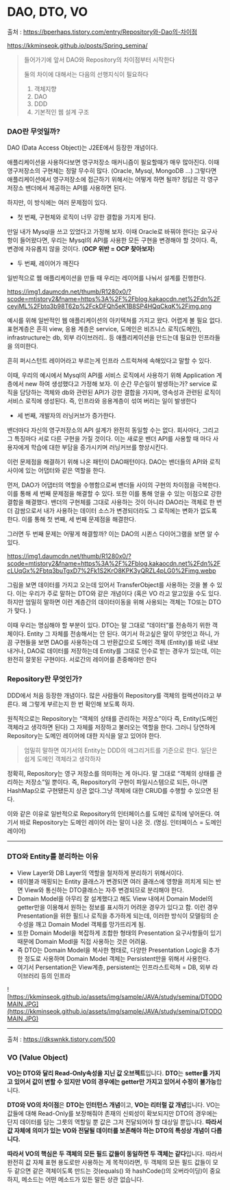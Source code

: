 # DAO, DTO, VO

출처 : https://bperhaps.tistory.com/entry/Repository와-Dao의-차이점

https://kkminseok.github.io/posts/Spring_semina/

> 들어가기에 앞서 DAO와 Repository의 차이점부터 시작한다
>
> 둘의 차이에 대해서는 다음의 선행지식이 필요하다
>
> 1. 객체지향
> 2. DAO
> 3. DDD
> 4. 기본적인 웹 설계 구조

### DAO란 무엇일까?

DAO (Data Access Object)는 J2EE에서 등장한 개념이다.

애플리케이션을 사용하다보면 영구저장소 매커니즘이 필요할때가 매우 많아진다. 이때 영구저장소의 구현체는 정말 무수히 많다. (Oracle, Mysql, MongoDB …) 그렇다면 애플리케이션에서 영구저장소에 접근하기 위해서는 어떻게 하면 될까? 정답은 각 영구 저장소 밴더에서 제공하는 API를 사용하면 된다.

하지만, 이 방식에는 여러 문제점이 있다.

- 첫 번째, 구현체와 로직이 너무 강한 결합을 가지게 된다.

만일 내가 Mysql을 쓰고 있었다고 가정해 보자. 이때 Oracle로 바꿔야 한다는 요구사항이 들어왔다면, 우리는 Mysql의 API를 사용한 모든 구현을 변경해야 할 것이다. 즉, 변경에 자유롭지 않을 것이다. (**OCP 위반 = OCP 찾아보자**)

- 두 번째, 레이어가 깨진다

일반적으로 웹 애플리케이션을 만들 때 우리는 레이어를 나눠서 설계를 진행한다.

https://img1.daumcdn.net/thumb/R1280x0/?scode=mtistory2&fname=https%3A%2F%2Fblog.kakaocdn.net%2Fdn%2FceyiML%2Fbtq3b98T62p%2FckDFQh5eK1B8SP4HQqCkqK%2Fimg.png

예시를 위해 일반적인 웹 애플리케이션의 아키텍쳐를 가지고 왔다. 어렵게 볼 필요 없다. 표현계층은 흔히 view, 응용 계층은 service, 도메인은 비즈니스 로직(도메인), infrastructure는 db, 외부 라이브러리.. 등 애플리케이션을 만드는데 필요한 인프라들을 의미한다.

흔히 퍼시스턴트 레이어라고 부르는게 인프라 스트럭쳐에 속해있다고 말할 수 있다.

이때, 우리의 예시에서 Mysql의 API를 서비스 로직에서 사용하기 위해 Application 계층에서 new 하여 생성했다고 가정해 보자. 이 순간 무슨일이 발생하는가? service 로직을 담당하는 객체와 db와 관련된 API가 강한 결합을 가지며, 영속성과 관련된 로직이 서비스 로직에 생성된다. 즉, 인프라와 응용계층이 섞여 버리는 일이 발생한다

- 세 번째, 개발자의 러닝커브가 증가한다.

밴더마다 자신의 영구저장소의 API 설계가 완전히 동일할 수는 없다. 회사마다, 그리고 그 특징마다 서로 다른 구현을 가질 것이다. 이는 새로운 밴더 API를 사용할 때 마다 사용자에게 학습에 대한 부담을 증가시키며 러닝커브를 향상시킨다.

이런 문제점을 해결하기 위해 나온 패턴이 DAO패턴이다. DAO는 밴더들의 API와 로직 사이에 있는 어댑터와 같은 역할을 한다.

먼저, DAO가 어댑터의 역할을 수행함으로써 밴더들 사이의 구현의 차이점을 극복한다. 이를 통해 세 번째 문제점을 해결할 수 있다. 또한 이를 통해 얻을 수 있는 이점으로 강한 결합을 해결했다. 밴더의 구현체를 그대로 사용하는 것이 아니라 DAO라는 객체로 한 번 더 감쌈으로서 내가 사용하는 데이터 소스가 변경되더라도 그 로직에는 변화가 없도록 한다. 이를 통해 첫 번째, 세 번째 문제점을 해결한다.

그러면 두 번째 문제는 어떻게 해결할까? 이는 DAO의 시퀸스 다이어그램을 보면 알 수 있다.

https://img1.daumcdn.net/thumb/R1280x0/?scode=mtistory2&fname=https%3A%2F%2Fblog.kakaocdn.net%2Fdn%2FcLUqGx%2Fbtq3buTgxD7%2Fk1S2KrO8KPK3yQRZL4pLG0%2Fimg.webp

그림을 보면 데이터를 가지고 오는데 있어서 TransferObject를 사용하는 것을 볼 수 있다. 이는 우리가 주로 말하는 DTO와 같은 개념이다 (혹은 VO 라고 알고있을 수도 있다. 하지만 엄밀히 말하면 이런 계층간의 데이터이동을 위해 사용되는 객체는 TO또는 DTO가 맞다. )

이때 우리는 명심해야 할 부분이 있다. DTO는 말 그대로 “데이터”를 전송하기 위한 객체이다. Entity 그 자체를 전송해서는 안 된다. 여기서 하고싶은 말이 무엇인고 하니, 가끔 구현들을 보면 DAO를 사용하는데 그 반환값으로 도메인 객체 (Entity)를 바로 내보내거나, DAO로 데이터를 저장하는데 Entity를 그대로 인수로 받는 경우가 있는데, 이는 완전히 잘못된 구현이다. 서로간의 레이어를 존중해야만 한다

### Repository란 무엇인가?

DDD에서 처음 등장한 개념이다. 많은 사람들이 Repository를 객체의 컬렉션이라고 부른다. 왜 그렇게 부르는지 한 번 확인해 보도록 하자.

원칙적으로는 Repository는 “객체의 상태를 관리하는 저장소”이다 즉, Entity(도메인 객체라고 생각하면 된다) 그 자체를 저장하고 불러오는 역할을 한다. 그러니 당연하게 Repository는 도메인 레이어에 대한 지식을 알고 있어야 한다.

> 엄밀히 말하면 여기서의 Entity는 DDD의 애그리거트를 기준으로 한다. 일단은 쉽게 도메인 객체라고 생각하자

정확히, Repository는 영구 저장소를 의미하는 게 아니다. 말 그대로 “객체의 상태를 관리하는 저장소”일 뿐이다. 즉, Repository의 구현이 파일시스템으로 되든, 아니면 HashMap으로 구현됐든지 상관 없다.그냥 객체에 대한 CRUD를 수행할 수 있으면 된다.

이와 같은 이유로 일반적으로 Repository의 인터페이스를 도메인 로직에 넣어둔다. 여기서 바로 Repository는 도메인 레이어 라는 말이 나온 것. (명심. 인터페이스 = 도메인 레이어)

------

### DTO와 Entity를 분리하는 이유

- View Layer와 DB Layer의 역할을 철저하게 분리하기 위해서이다.
- 테이블과 매핑되는 Entity 클래스가 변경되면 여러 클래스에 영향을 끼치게 되는 반면 View와 통신하는 DTO클래스는 자주 변경되므로 분리해야 한다.
- Domain Model을 아무리 잘 설계했다고 해도 View 내에서 Domain Model의 getter만을 이용해서 원하는 정보를 표시하기 어려운 경우가 있다고 함. 이런 경우 Presentation을 위한 필드나 로직을 추가하게 되는데, 이러한 방식이 모델링의 순수성을 깨고 Domain Model 객체를 망가뜨리게 됨.
- 또한 Domain Model을 복잡하게 조합한 형태의 Presentation 요구사항들이 있기 때문에 Domain Modl을 직접 사용하는 것은 어려움.
- 즉 DTO는 Domain Model을 복사한 형태로, 다양한 Presentation Logic을 추가한 정도로 사용하며 Domain Model 객체는 Persistent만을 위해서 사용한다.
- 여기서 Persentation은 View계층, persistent는 인프라스트럭쳐 = DB, 외부 라이브러리 등의 인프라

![https://kkminseok.github.io/assets/img/sample/JAVA/study/semina/DTODOMAIN.JPG](https://kkminseok.github.io/assets/img/sample/JAVA/study/semina/DTODOMAIN.JPG)

------

출처 : https://dkswnkk.tistory.com/500

### VO (Value Object)

**VO는 DTO와 달리 Read-Only속성을 지닌 값 오브젝트**입니다. **DTO**는 **setter를 가지고 있어서 값이 변할 수 있지만** **VO의 경우에는 getter만 가지고 있어서 수정이 불가능**합니다.

**DTO와 VO의 차이점**은 **DTO는 인터턴스 개념**이고, **VO는 리터럴 값 개념**입니다. VO는 값들에 대해 Read-Only를 보장해줘야 존재의 신뢰성이 확보되지만 DTO의 경우에는 단지 데이터를 담는 그릇의 역할일 뿐 값은 그저 전달되어야 할 대상일 뿐입니다. **따라서 값 자체에 의미가 있는 VO와 전달될 데이터를 보존해야 하는 DTO의 특성상 개념이 다릅니다.**

**따라서 VO의 핵심은 두 객체의 모든 필드 값들이 동일하면 두 객체는 같다**입니다. 따라서 완전히 값 자체 표현 용도로만 사용하는 게 목적이라면, 두 객체의 모든 필드 값들이 모두 같으면 같은 객체이도록 만드는 것(equals() 와 hashCode()의 오버라이딩)이 중요하지, 메소드는 어떤 메소드가 있든 말든 상관 없습니다.
